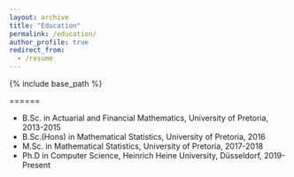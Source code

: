 ```yaml
---
layout: archive
title: "Education"
permalink: /education/
author_profile: true
redirect_from:
  - /resume
---
```


{% include base_path %}

======
* B.Sc. in Actuarial and Financial Mathematics, University of Pretoria, 2013-2015
* B.Sc.(Hons) in Mathematical Statistics, University of Pretoria, 2016
* M.Sc. in Mathematical Statistics, University of Pretoria, 2017-2018
* Ph.D in Computer Science, Heinrich Heine University, Düsseldorf, 2019-Present
